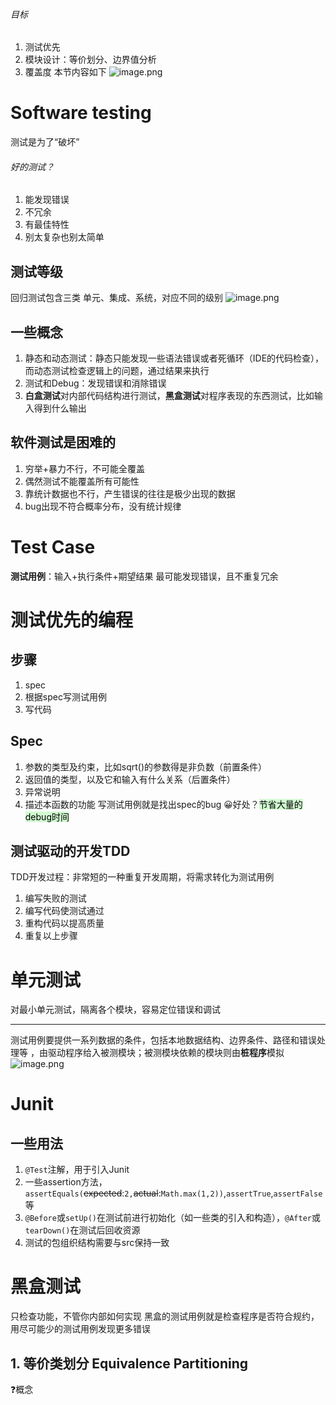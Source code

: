 ###### 目标
1. 测试优先
2. 模块设计：等价划分、边界值分析
3. 覆盖度
本节内容如下
![image.png](https://s2.loli.net/2024/05/25/bhR9qot8cKFjpwT.png)
# Software testing
测试是为了“破坏”
###### 好的测试？
1. 能发现错误
2. 不冗余
3. 有最佳特性
4. 别太复杂也别太简单
## 测试等级
回归测试包含三类
单元、集成、系统，对应不同的级别
![image.png](https://s2.loli.net/2024/05/25/bOkzoa51PhlgEtR.png)
## 一些概念
1. 静态和动态测试：静态只能发现一些语法错误或者死循环（IDE的代码检查），而动态测试检查逻辑上的问题，通过结果来执行
2. 测试和Debug：发现错误和消除错误
3. **白盒测试**对内部代码结构进行测试，**黑盒测试**对程序表现的东西测试，比如输入得到什么输出
## 软件测试是困难的
1. 穷举+暴力不行，不可能全覆盖
2. 偶然测试不能覆盖所有可能性
3. 靠统计数据也不行，产生错误的往往是极少出现的数据
4. bug出现不符合概率分布，没有统计规律
# Test Case
**测试用例**：输入+执行条件+期望结果
最可能发现错误，且不重复冗余
# 测试优先的编程
## 步骤
1. spec
2. 根据spec写测试用例
3. 写代码
## Spec
1. 参数的类型及约束，比如sqrt()的参数得是非负数（前置条件）
2. 返回值的类型，以及它和输入有什么关系（后置条件）
3. 异常说明
4. 描述本函数的功能
写测试用例就是找出spec的bug
😀好处？<mark style="background: #BBFABBA6;">节省大量的debug时间</mark>
## 测试驱动的开发TDD
TDD开发过程：非常短的一种重复开发周期，将需求转化为测试用例
1. 编写失败的测试
2. 编写代码使测试通过
3. 重构代码以提高质量
4. 重复以上步骤
# 单元测试
对最小单元测试，隔离各个模块，容易定位错误和调试
*** 
测试用例要提供一系列数据的条件，包括本地数据结构、边界条件、路径和错误处理等 ，由驱动程序给入被测模块；被测模块依赖的模块则由**桩程序**模拟
![image.png](https://s2.loli.net/2024/05/25/nEiHwG5vhxb6qga.png)
# Junit
## 一些用法
1. `@Test`注解，用于引入Junit
2. 一些assertion方法，`assertEquals(`~~expected~~:`2,`~~actual~~:`Math.max(1,2))`,`assertTrue`,`assertFalse`等
3. `@Before`或`setUp()`在测试前进行初始化（如一些类的引入和构造），`@After`或`tearDown()`在测试后回收资源
4. 测试的包组织结构需要与src保持一致
# 黑盒测试
只检查功能，不管你内部如何实现
黑盒的测试用例就是检查程序是否符合规约，用尽可能少的测试用例发现更多错误
## 1. 等价类划分 Equivalence Partitioning
❓概念